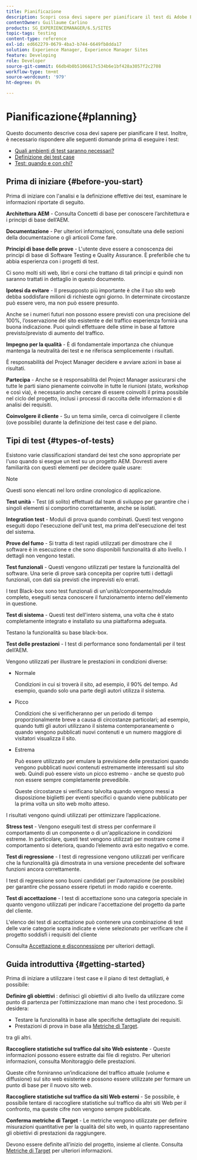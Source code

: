 ```yaml
---
title: Pianificazione
description: Scopri cosa devi sapere per pianificare il test di Adobe Experience Manager.
contentOwner: Guillaume Carlino
products: SG_EXPERIENCEMANAGER/6.5/SITES
topic-tags: testing
content-type: reference
exl-id: ed662279-0679-4ba3-b744-6649fb8dda17
solution: Experience Manager, Experience Manager Sites
feature: Developing
role: Developer
source-git-commit: 66db4b0b5106617c534b6e1bf428a3057f2c2708
workflow-type: tm+mt
source-wordcount: '979'
ht-degree: 0%

---
```


# Pianificazione{#planning}

Questo documento descrive cosa devi sapere per pianificare il test. Inoltre, è necessario rispondere alle seguenti domande prima di eseguire i test:

* [Quali ambienti di test saranno necessari?](/help/sites-developing/test-environments.md)
* [Definizione dei test case](/help/sites-developing/test-cases.md)
* [Test: quando e con chi?](/help/sites-developing/when-who.md)

## Prima di iniziare {#before-you-start}

Prima di iniziare con l&#39;analisi e la definizione effettive dei test, esaminare le informazioni riportate di seguito.

**Architettura AEM** - Consulta Concetti di base per conoscere l’architettura e i principi di base dell’AEM.

**Documentazione** - Per ulteriori informazioni, consultate una delle sezioni della documentazione o gli articoli Come fare.

**Principi di base delle prove** - L&#39;utente deve essere a conoscenza dei principi di base di Software Testing e Quality Assurance. È preferibile che tu abbia esperienza con i progetti di test.

Ci sono molti siti web, libri e corsi che trattano di tali principi e quindi non saranno trattati in dettaglio in questo documento.

**Ipotesi da evitare** - Il presupposto più importante è che il tuo sito web debba soddisfare milioni di richieste ogni giorno. In determinate circostanze può essere vero, ma non può essere presunto.

Anche se i numeri futuri non possono essere previsti con una precisione del 100%, l’osservazione del sito esistente e del traffico esperienza fornirà una buona indicazione. Puoi quindi effettuare delle stime in base al fattore previsto/previsto di aumento del traffico.

**Impegno per la qualità** - È di fondamentale importanza che chiunque mantenga la neutralità dei test e ne riferisca semplicemente i risultati.

È responsabilità del Project Manager decidere e avviare azioni in base ai risultati.

**Partecipa** - Anche se è responsabilità del Project Manager assicurarsi che tutte le parti siano pienamente coinvolte in tutte le riunioni (stato, workshop e così via), è necessario anche cercare di essere coinvolti il prima possibile nel ciclo del progetto, inclusi i processi di raccolta delle informazioni e di analisi dei requisiti.

**Coinvolgere il cliente** - Su un tema simile, cerca di coinvolgere il cliente (ove possibile) durante la definizione dei test case e del piano.

## Tipi di test {#types-of-tests}

Esistono varie classificazioni standard dei test che sono appropriate per l&#39;uso quando si esegue un test su un progetto AEM. Dovresti avere familiarità con questi elementi per decidere quale usare:

>[!NOTE]
>
>Questi sono elencati nel loro ordine cronologico di applicazione.

**Test unità** - Test (di solito) effettuati dal team di sviluppo per garantire che i singoli elementi si comportino correttamente, anche se isolati.

**Integration test** - Moduli di prova quando combinati. Questi test vengono eseguiti dopo l&#39;esecuzione dell&#39;unit test, ma prima dell&#39;esecuzione del test del sistema.

**Prove del fumo** - Si tratta di test rapidi utilizzati per dimostrare che il software è in esecuzione e che sono disponibili funzionalità di alto livello. I dettagli non vengono testati.

**Test funzionali** - Questi vengono utilizzati per testare la funzionalità del software. Una serie di prove sarà concepita per coprire tutti i dettagli funzionali, con dati sia previsti che imprevisti e/o errati.

I test Black-box sono test funzionali di un&#39;unità/componente/modulo completo, eseguiti senza conoscere il funzionamento interno dell&#39;elemento in questione.

**Test di sistema** - Questi test dell&#39;intero sistema, una volta che è stato completamente integrato e installato su una piattaforma adeguata.

Testano la funzionalità su base black-box.

**Test delle prestazioni** - I test di performance sono fondamentali per il test dell’AEM.

Vengono utilizzati per illustrare le prestazioni in condizioni diverse:

* Normale

  Condizioni in cui si troverà il sito, ad esempio, il 90% del tempo. Ad esempio, quando solo una parte degli autori utilizza il sistema.

* Picco

  Condizioni che si verificheranno per un periodo di tempo proporzionalmente breve a causa di circostanze particolari; ad esempio, quando tutti gli autori utilizzano il sistema contemporaneamente o quando vengono pubblicati nuovi contenuti e un numero maggiore di visitatori visualizza il sito.

* Estrema

  Può essere utilizzato per emulare la previsione delle prestazioni quando vengono pubblicati nuovi contenuti estremamente interessanti sul sito web. Quindi può essere visto un picco estremo - anche se questo può non essere sempre completamente prevedibile.

  Queste circostanze si verificano talvolta quando vengono messi a disposizione biglietti per eventi specifici o quando viene pubblicato per la prima volta un sito web molto atteso.

I risultati vengono quindi utilizzati per ottimizzare l’applicazione.

**Stress test** - Vengono eseguiti test di stress per confermare il comportamento di un componente o di un&#39;applicazione in condizioni estreme. In particolare, questi test vengono utilizzati per mostrare come il comportamento si deteriora, quando l’elemento avrà esito negativo e come.

**Test di regressione** - I test di regressione vengono utilizzati per verificare che la funzionalità già dimostrata in una versione precedente del software funzioni ancora correttamente.

I test di regressione sono buoni candidati per l&#39;automazione (se possibile) per garantire che possano essere ripetuti in modo rapido e coerente.

**Test di accettazione** - I test di accettazione sono una categoria speciale in quanto vengono utilizzati per indicare l&#39;accettazione del progetto da parte del cliente.

L&#39;elenco dei test di accettazione può contenere una combinazione di test delle varie categorie sopra indicate e viene selezionato per verificare che il progetto soddisfi i requisiti del cliente

Consulta [Accettazione e disconnessione](/help/sites-developing/acceptance-signoff.md) per ulteriori dettagli.

## Guida introduttiva {#getting-started}

Prima di iniziare a utilizzare i test case e il piano di test dettagliati, è possibile:

**Definire gli obiettivi** : definisci gli obiettivi di alto livello da utilizzare come punto di partenza per l’ottimizzazione man mano che i test procedono. Si desidera:

* Testare la funzionalità in base alle specifiche dettagliate dei requisiti.
* Prestazioni di prova in base alla [Metriche di Target](/help/managing/best-practices-further-reference.md#key-performance-indicators-and-target-metrics).

tra gli altri.

**Raccogliere statistiche sul traffico dal sito Web esistente** - Queste informazioni possono essere estratte dai file di registro. Per ulteriori informazioni, consulta Monitoraggio delle prestazioni.

Queste cifre forniranno un’indicazione del traffico attuale (volume e diffusione) sul sito web esistente e possono essere utilizzate per formare un punto di base per il nuovo sito web.

**Raccogliere statistiche sul traffico da siti Web esterni** - Se possibile, è possibile tentare di raccogliere statistiche sul traffico da altri siti Web per il confronto, ma queste cifre non vengono sempre pubblicate.

**Conferma metriche di Target** - Le metriche vengono utilizzate per definire misurazioni quantitative per la qualità del sito web, in quanto rappresentano gli obiettivi di prestazioni da raggiungere.

Devono essere definite all’inizio del progetto, insieme al cliente. Consulta [Metriche di Target](/help/sites-developing/planning.md) per ulteriori informazioni.
